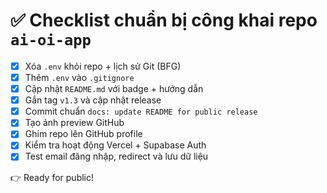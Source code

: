 # ✅ Checklist chuẩn bị công khai repo `ai-oi-app`

- [x] Xóa `.env` khỏi repo + lịch sử Git (BFG)
- [x] Thêm `.env` vào `.gitignore`
- [x] Cập nhật `README.md` với badge + hướng dẫn
- [x] Gắn tag `v1.3` và cập nhật release
- [x] Commit chuẩn `docs: update README for public release`
- [x] Tạo ảnh preview GitHub
- [x] Ghim repo lên GitHub profile
- [x] Kiểm tra hoạt động Vercel + Supabase Auth
- [x] Test email đăng nhập, redirect và lưu dữ liệu

👉 Ready for public!
